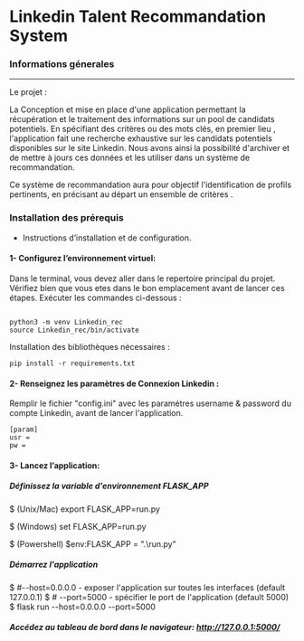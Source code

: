 # Linkedin Talent Recommandation System


### Informations génerales
***
Le projet : 

La Conception et mise en place d'une application permettant la récupération et le traitement des informations sur un pool de candidats potentiels. En spécifiant des critères ou des mots clés, en premier lieu , l'application fait une recherche exhaustive sur les candidats potentiels disponibles sur le site Linkedin. Nous avons ainsi la possibilité d'archiver et de mettre à jours ces données et les utiliser dans un système de recommandation.

Ce système de recommandation aura pour objectif l'identification de profils pertinents, en précisant au départ un ensemble de critères .




### Installation des prérequis

* Instructions d’installation et de configuration.


#### 1- Configurez l’environnement virtuel: 

Dans le terminal, vous devez aller dans le repertoire principal du projet. Vérifiez bien que vous etes dans le bon emplacement avant de lancer ces étapes. 
Exécuter les commandes ci-dessous :

```

python3 -m venv Linkedin_rec
source Linkedin_rec/bin/activate

```
Installation des bibliothèques nécessaires :

```
pip install -r requirements.txt

```

#### 2-  Renseignez les paramètres de Connexion Linkedin :

 Remplir le fichier "config.ini" avec les paramétres username & password du compte Linkedin, avant de lancer l'application.

```
[param]
usr =
pw =
```
#### 3- Lancez l’application:


##### Définissez la variable d'environnement FLASK_APP
$ (Unix/Mac) export FLASK_APP=run.py

$ (Windows) set FLASK_APP=run.py

$ (Powershell) $env:FLASK_APP = ".\run.py"

##### Démarrez l'application 

$ #--host=0.0.0.0 - exposer l'application sur toutes les interfaces  (default 127.0.0.1)
$ # --port=5000    - spécifier le port de l'application (default 5000)  
$ flask run --host=0.0.0.0 --port=5000
##### Accédez au tableau de bord dans le navigateur: http://127.0.0.1:5000/


